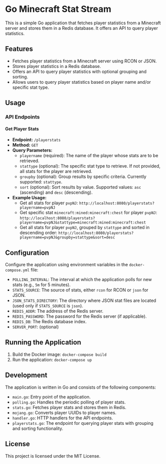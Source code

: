 # Go Minecraft Stat Stream

This is a simple Go application that fetches player statistics from a Minecraft server and stores them in a Redis database. It offers an API to query player statistics.

## Features

- Fetches player statistics from a Minecraft server using RCON or JSON.
- Stores player statistics in a Redis database.
- Offers an API to query player statistics with optional grouping and sorting.
- Allows users to query player statistics based on player name and/or specific stat type.

## Usage

### API Endpoints

#### Get Player Stats

- **Endpoint:** `/playerstats`
- **Method:** `GET`
- **Query Parameters:**
  - `playername` (required): The name of the player whose stats are to be retrieved.
  - `stattype` (optional): The specific stat type to retrieve. If not provided, all stats for the player are retrieved.
  - `groupby` (optional): Group results by specific criteria. Currently supported: `stattype`.
  - `sort` (optional): Sort results by value. Supported values: `asc` (ascending) and `desc` (descending).
- **Example Usage:**
  - Get all stats for player `pvpNJ`: `http://localhost:8080/playerstats?playername=pvpNJ`
  - Get specific stat `minecraft:mined:minecraft:chest` for player `pvpNJ`: `http://localhost:8080/playerstats?playername=pvpNJ&stattype=minecraft:mined:minecraft:chest`
  - Get all stats for player `pvpNJ`, grouped by `stattype` and sorted in descending order: `http://localhost:8080/playerstats?playername=pvpNJ&groupby=stattype&sort=desc`

## Configuration

Configure the application using environment variables in the `docker-compose.yml` file:

- `POLLING_INTERVAL`: The interval at which the application polls for new stats (e.g., `5m` for 5 minutes).
- `STATS_SOURCE`: The source of stats, either `rcon` for RCON or `json` for JSON.
- `JSON_STATS_DIRECTORY`: The directory where JSON stat files are located (used only if `STATS_SOURCE` is `json`).
- `REDIS_ADDR`: The address of the Redis server.
- `REDIS_PASSWORD`: The password for the Redis server (if applicable).
- `REDIS_DB`: The Redis database index.
- `SERVER_PORT`: (optional) 

## Running the Application

1. Build the Docker image: `docker-compose build`
2. Run the application: `docker-compose up`

## Development

The application is written in Go and consists of the following components:

- `main.go`: Entry point of the application.
- `polling.go`: Handles the periodic polling of player stats.
- `stats.go`: Fetches player stats and stores them in Redis.
- `mojang.go`: Converts player UUIDs to player names.
- `handler.go`: HTTP handlers for the API endpoints.
- `playerstats.go`: The endpoint for querying player stats with grouping and sorting functionality.

## License

This project is licensed under the MIT License.
